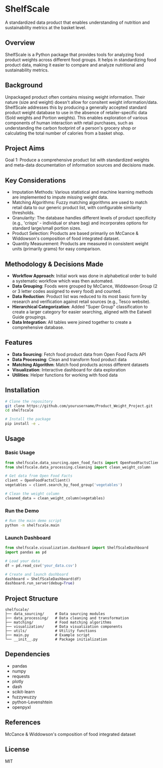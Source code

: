 # ShelfScale

A standardized data product that enables understanding of nutrition and sustainability metrics at the basket level.

## Overview

ShelfScale is a Python package that provides tools for analyzing food product weights across different food groups. It helps in standardizing food product data, making it easier to compare and analyze nutritional and sustainability metrics.

## Background

Unpackaged product often contains missing weight information. Their nature (size and weight) doesn't allow for consitent weight information/data. ShelfScale addresses this by producing a generally accepted standard product weight database to use in the absence of retailer-specific data (Sold weights and Portion weights). This enables exploration of various components of human interaction with retail purchases, such as understanding the carbon footprint of a person's grocery shop or calculating the total number of calories from a basket shop.

## Project Aims

Goal 1: Produce a comprehensive product list with standardized weights and meta-data documentation of information sources and decisions made.

## Key Considerations

- Imputation Methods: Various statistical and machine learning methods are implemented to impute missing weight data.
- Matching Algorithms: Fuzzy matching algorithms are used to match retail data to our generic product list, with configurable similarity thresholds.
- Granularity: The database handles different levels of product specificity (e.g., 'crisps' - individual or share bag) and incorporates options for standard large/small portion sizes.
- Product Selection: Products are based primarily on McCance & Widdowson's composition of food integrated dataset.
- Quantity Measurement: Products are measured in consistent weight units (primarily grams) for easy comparison.

## Methodology & Decisions Made

- **Workflow Approach**: Initial work was done in alphabetical order to build a systematic workflow which was then automated.
- **Data Grouping**: Foods were grouped by McCance, Widdowson Group (2 or 3 letter codes assigned to every food) and counted.
- **Data Reduction**: Product list was reduced to its most basic form by research and verification against retail sources (e.g., Tesco website).
- **Hierarchical Categorization**: Added "Super Group" classification to create a larger category for easier searching, aligned with the Eatwell Guide groupings.
- **Data Integration**: All tables were joined together to create a comprehensive database.

## Features

- **Data Sourcing**: Fetch food product data from Open Food Facts API
- **Data Processing**: Clean and transform food product data
- **Matching Algorithm**: Match food products across different datasets
- **Visualization**: Interactive dashboard for data exploration
- **Utilities**: Helper functions for working with food data

## Installation

```bash
# Clone the repository
git clone https://github.com/yourusername/Product_Weight_Project.git
cd shelfscale

# Install the package
pip install -e .
```

## Usage

### Basic Usage

```python
from shelfscale.data_sourcing.open_food_facts import OpenFoodFactsClient
from shelfscale.data_processing.cleaning import clean_weight_column

# Get data from Open Food Facts
client = OpenFoodFactsClient()
vegetables = client.search_by_food_group('vegetables')

# Clean the weight column
cleaned_data = clean_weight_column(vegetables)
```

### Run the Demo

```bash
# Run the main demo script
python -m shelfscale.main
```

### Launch Dashboard

```python
from shelfscale.visualization.dashboard import ShelfScaleDashboard
import pandas as pd

# Load your data
df = pd.read_csv('your_data.csv')

# Create and launch dashboard
dashboard = ShelfScaleDashboard(df)
dashboard.run_server(debug=True)
```

## Project Structure

```
shelfscale/
├── data_sourcing/     # Data sourcing modules
├── data_processing/   # Data cleaning and transformation
├── matching/          # Food matching algorithms
├── visualization/     # Data visualization components
├── utils/             # Utility functions
├── main.py            # Example script
└── __init__.py        # Package initialization
```

## Dependencies

- pandas
- numpy
- requests
- plotly
- dash
- scikit-learn
- fuzzywuzzy
- python-Levenshtein
- openpyxl

## References

McCance & Widdowson's composition of food integrated dataset

## License

MIT
